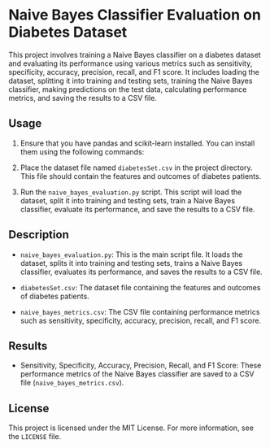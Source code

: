 # Naive Bayes Classifier Evaluation on Diabetes Dataset

This project involves training a Naive Bayes classifier on a diabetes dataset and evaluating its performance using various metrics such as sensitivity, specificity, accuracy, precision, recall, and F1 score. It includes loading the dataset, splitting it into training and testing sets, training the Naive Bayes classifier, making predictions on the test data, calculating performance metrics, and saving the results to a CSV file.

## Usage

1. Ensure that you have pandas and scikit-learn installed. You can install them using the following commands:

2. Place the dataset file named `diabetesSet.csv` in the project directory. This file should contain the features and outcomes of diabetes patients.

3. Run the `naive_bayes_evaluation.py` script. This script will load the dataset, split it into training and testing sets, train a Naive Bayes classifier, evaluate its performance, and save the results to a CSV file.

## Description

- `naive_bayes_evaluation.py`: This is the main script file. It loads the dataset, splits it into training and testing sets, trains a Naive Bayes classifier, evaluates its performance, and saves the results to a CSV file.

- `diabetesSet.csv`: The dataset file containing the features and outcomes of diabetes patients.

- `naive_bayes_metrics.csv`: The CSV file containing performance metrics such as sensitivity, specificity, accuracy, precision, recall, and F1 score.

## Results

- Sensitivity, Specificity, Accuracy, Precision, Recall, and F1 Score: These performance metrics of the Naive Bayes classifier are saved to a CSV file (`naive_bayes_metrics.csv`).

## License

This project is licensed under the MIT License. For more information, see the `LICENSE` file.
